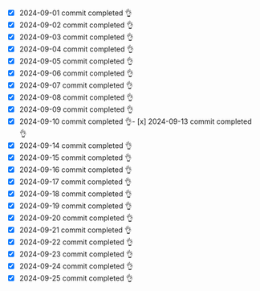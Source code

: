 - [x] 2024-09-01 commit completed 👌
- [x] 2024-09-02 commit completed 👌
- [x] 2024-09-03 commit completed 👌
- [x] 2024-09-04 commit completed 👌
- [x] 2024-09-05 commit completed 👌
- [x] 2024-09-06 commit completed 👌
- [x] 2024-09-07 commit completed 👌
- [x] 2024-09-08 commit completed 👌
- [x] 2024-09-09 commit completed 👌
- [x] 2024-09-10 commit completed 👌- [x] 2024-09-13 commit completed 👌
- [x] 2024-09-14 commit completed 👌
- [x] 2024-09-15 commit completed 👌
- [x] 2024-09-16 commit completed 👌
- [x] 2024-09-17 commit completed 👌
- [x] 2024-09-18 commit completed 👌
- [x] 2024-09-19 commit completed 👌
- [x] 2024-09-20 commit completed 👌
- [x] 2024-09-21 commit completed 👌
- [x] 2024-09-22 commit completed 👌
- [x] 2024-09-23 commit completed 👌
- [x] 2024-09-24 commit completed 👌
- [x] 2024-09-25 commit completed 👌

